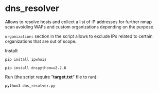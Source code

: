 # dns_resolver
Allows to resolve hosts and collect a list of IP addresses for further nmap scan avoiding WAFs and custom organizations depending on the purpose. 

<code>organizations</code> section in the script allows to exclude IPs related to certain organizations that are out of scope.

Install:

```pip install ipwhois```

```pip install dnspython==2.2.0```


Run (the script require "<b>target.txt</b>" file to run):

<code>python3 dns_resolver.py</code>
